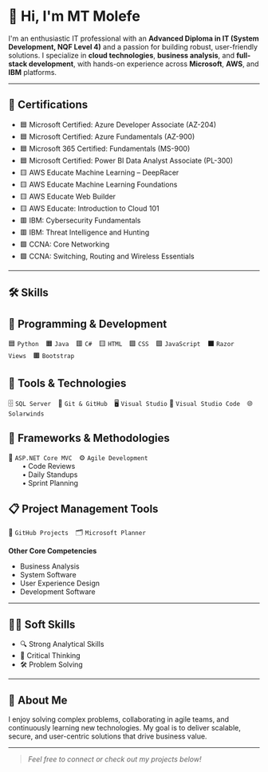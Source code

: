 # 👋 Hi, I'm **MT Molefe**

I'm an enthusiastic IT professional with an **Advanced Diploma in IT (System Development, NQF Level 4)** and a passion for building robust, user-friendly solutions. I specialize in **cloud technologies**, **business analysis**, and **full-stack development**, with hands-on experience across **Microsoft**, **AWS**, and **IBM** platforms.

---

## 🪪 Certifications

- 🟦 Microsoft Certified: Azure Developer Associate (AZ-204)  
- 🟦 Microsoft Certified: Azure Fundamentals (AZ-900)  
- 🟦 Microsoft 365 Certified: Fundamentals (MS-900)  
- 🟦 Microsoft Certified: Power BI Data Analyst Associate (PL-300)  
- 🟨 AWS Educate Machine Learning – DeepRacer  
- 🟨 AWS Educate Machine Learning Foundations  
- 🟨 AWS Educate Web Builder  
- 🟨 AWS Educate: Introduction to Cloud 101  
- 🟥 IBM: Cybersecurity Fundamentals  
- 🟥 IBM: Threat Intelligence and Hunting  
- 🟩 CCNA: Core Networking  
- 🟩 CCNA: Switching, Routing and Wireless Essentials  

---

## 🛠️ Skills

## 🎨 Programming & Development
🟦 `Python` 🟧 `Java` 🟥 `C#` 🟨 `HTML` 🟩 `CSS` 🟪 `JavaScript` ⬛ `Razor Views` 🟫 `Bootstrap`

## 🧰 Tools & Technologies
🗄️ `SQL Server` 🔧 `Git & GitHub` 🖥️ `Visual Studio` 📝 `Visual Studio Code` 🌐 `Solarwinds`

## 🧱 Frameworks & Methodologies
🧩 `ASP.NET Core MVC` ⚙️ `Agile Development`  
  • Code Reviews  
  • Daily Standups  
  • Sprint Planning

## 📋 Project Management Tools
📌 `GitHub Projects` 🗂️ `Microsoft Planner`


**Other Core Competencies**  
- Business Analysis  
- System Software  
- User Experience Design  
- Development Software  

---

## 🧑‍💼 Soft Skills

- 🔍 Strong Analytical Skills  
- 🧠 Critical Thinking  
- 🛠️ Problem Solving  

---

## 🚀 About Me

I enjoy solving complex problems, collaborating in agile teams, and continuously learning new technologies. My goal is to deliver scalable, secure, and user-centric solutions that drive business value.

---

> _Feel free to connect or check out my projects below!_

